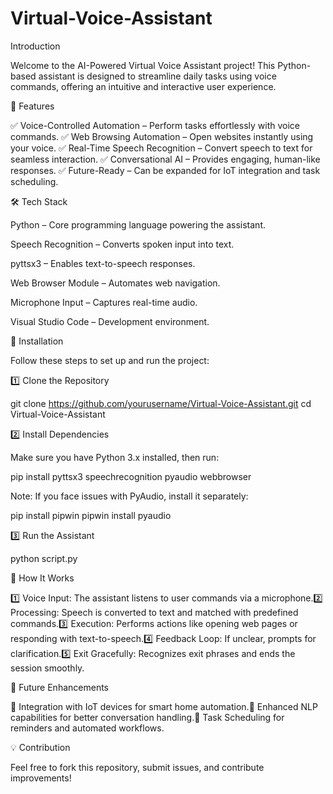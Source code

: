 # Virtual-Voice-Assistant
Introduction

Welcome to the AI-Powered Virtual Voice Assistant project! This Python-based assistant is designed to streamline daily tasks using voice commands, offering an intuitive and interactive user experience.

🎯 Features

✅ Voice-Controlled Automation – Perform tasks effortlessly with voice commands.
✅ Web Browsing Automation – Open websites instantly using your voice.
✅ Real-Time Speech Recognition – Convert speech to text for seamless interaction.
✅ Conversational AI – Provides engaging, human-like responses.
✅ Future-Ready – Can be expanded for IoT integration and task scheduling.

🛠️ Tech Stack

Python – Core programming language powering the assistant.

Speech Recognition – Converts spoken input into text.

pyttsx3 – Enables text-to-speech responses.

Web Browser Module – Automates web navigation.

Microphone Input – Captures real-time audio.

Visual Studio Code – Development environment.

📌 Installation

Follow these steps to set up and run the project:

1️⃣ Clone the Repository

git clone https://github.com/yourusername/Virtual-Voice-Assistant.git
cd Virtual-Voice-Assistant

2️⃣ Install Dependencies

Make sure you have Python 3.x installed, then run:

pip install pyttsx3 speechrecognition pyaudio webbrowser

Note: If you face issues with PyAudio, install it separately:

pip install pipwin
pipwin install pyaudio

3️⃣ Run the Assistant

python script.py

🔄 How It Works

1️⃣ Voice Input: The assistant listens to user commands via a microphone.2️⃣ Processing: Speech is converted to text and matched with predefined commands.3️⃣ Execution: Performs actions like opening web pages or responding with text-to-speech.4️⃣ Feedback Loop: If unclear, prompts for clarification.5️⃣ Exit Gracefully: Recognizes exit phrases and ends the session smoothly.

📌 Future Enhancements

🔹 Integration with IoT devices for smart home automation.🔹 Enhanced NLP capabilities for better conversation handling.🔹 Task Scheduling for reminders and automated workflows.

💡 Contribution

Feel free to fork this repository, submit issues, and contribute improvements! 
